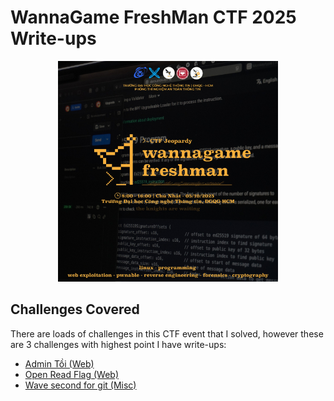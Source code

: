 # WannaGame FreshMan CTF 2025 Write-ups

<p style="text-align: center;">
<img src="./cover.jpg" alt="WannaGame FreshMan CTF 2025" style="width: 70%; height: auto;">
</p>

## Challenges Covered

There are loads of challenges in this CTF event that I solved, however these are 3 challenges with highest point I have write-ups:

- [Admin Tồi (Web)](./admin-toi/README.md)
- [Open Read Flag (Web)](./open-read-flag/README.md)
- [Wave second for git (Misc)](./wave-second-for-git/README.md)
